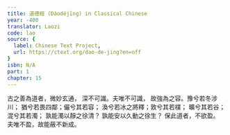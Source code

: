 ```yaml
---
title: 道德經 (Dàodéjīng) in Classical Chinese
year: -400
translator: Laozi
code: lao
source: {
  label: Chinese Text Project,
  url: https://ctext.org/dao-de-jing?en=off
}
isbn: N/A
part: 1
chapter: 15
---
```

古之善為道者，微妙玄通，
深不可識。夫唯不可識，
故強為之容。豫兮若冬涉川；
猶兮若畏四鄰；儼兮其若容；
渙兮若冰之將釋；敦兮其若樸；
曠兮其若谷；混兮其若濁；
孰能濁以靜之徐清？
孰能安以久動之徐生？
保此道者，不欲盈。
夫唯不盈，故能蔽不新成。
